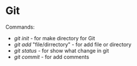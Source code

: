 # Git
 Commands:

- *git init* - for make directory for Git
- *git add* "file/dirrectory" - for add file or directory
- *git status* - for  show what change in git
- *git commit* - for add comments